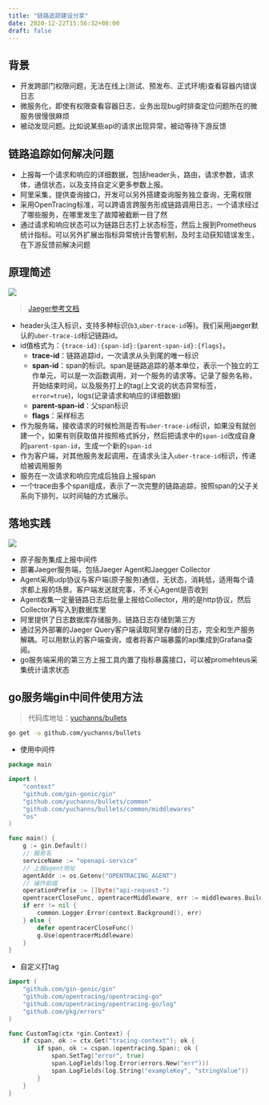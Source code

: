 ```yaml
---
title: "链路追踪建设分享"
date: 2020-12-22T15:56:32+08:00
draft: false
---
```

## 背景
* 开发跨部门权限问题，无法在线上(测试、预发布、正式环境)查看容器内错误日志
* 微服务化，即使有权限查看容器日志，业务出现bug时排查定位问题所在的微服务很慢很麻烦
* 被动发现问题。比如说某些api的请求出现异常，被动等待下游反馈

## 链路追踪如何解决问题
* 上报每一个请求和响应的详细数据，包括header头，路由，请求参数，请求体，通信状态，以及支持自定义更多参数上报。
* 阿里采集，提供查询接口，开发可以另外搭建查询服务独立查询，无需权限
* 采用OpenTracing标准，可以跨语言跨服务形成链路调用日志，一个请求经过了哪些服务，在哪里发生了故障被截断一目了然
* 通过请求和响应状态可以为链路日志打上状态标签，然后上报到Prometheus统计指标。可以另外扩展出指标异常统计告警机制，及时主动获知错误发生，在下游反馈前解决问题

## 原理简述
![](/images/jaeger-query.png)

> [Jaeger参考文档](https://www.jaegertracing.io/docs/1.11/client-libraries/)

* header头注入标识，支持多种标识(`b3`,`uber-trace-id`等)。我们采用jaeger默认的`uber-trace-id`标记链路id。
* id值格式为：`{trace-id}:{span-id}:{parent-span-id}:{flags}`。
    * **trace-id**：链路追踪id，一次请求从头到尾的唯一标识
    * **span-id**：span的标识。span是链路追踪的基本单位，表示一个独立的工作单元，可以是一次函数调用，对一个服务的请求等。记录了服务名称，开始结束时间，以及服务打上的tag(上文说的状态异常标签，`error=true`)，logs(记录请求和响应的详细数据)
    * **parent-span-id**：父span标识
    * **flags**：采样标志
* 作为服务端，接收请求的时候检测是否有`uber-trace-id`标识，如果没有就创建一个，如果有则获取值并按照格式拆分，然后把请求中的`span-id`改成自身的`parent-span-id`，生成一个新的`span-id`
* 作为客户端，对其他服务发起调用，在请求头注入`uber-trace-id`标识，传递给被调用服务
* 服务在一次请求和响应完成后独自上报span
* 一个trace由多个span组成，表示了一次完整的链路追踪，按照span的父子关系向下排列，以时间轴的方式展示。

## 落地实践
![](/images/opentracing.png)

* 原子服务集成上报中间件
* 部署Jaeger服务端，包括Jaeger Agent和Jaegger Collector
* Agent采用udp协议与客户端(原子服务)通信，无状态，消耗低，适用每个请求都上报的场景。客户端发送就完事，不关心Agent是否收到
* Agent收集一定量链路日志后批量上报给Collector，用的是http协议，然后Collector再写入到数据库里
* 阿里提供了日志数据库存储服务。链路日志存储到第三方
* 通过另外部署的Jaeger Query客户端读取阿里存储的日志，完全和生产服务解耦。可以用默认的客户端查询，或者将客户端暴露的api集成到Grafana查阅。
* go服务端采用的第三方上报工具内置了指标暴露接口，可以被promehteus采集统计请求状态

## go服务端gin中间件使用方法
> 代码库地址：[yuchanns/bullets](https://github.com/yuchanns/bullets)

```bash
go get -u github.com/yuchanns/bullets
```

* 使用中间件

```go
package main

import (
	"context"
	"github.com/gin-gonic/gin"
	"github.com/yuchanns/bullets/common"
	"github.com/yuchanns/bullets/common/middlewares"
	"os"
)

func main() {
	g := gin.Default()
	// 服务名
	serviceName := "openapi-service"
	// 上报agent地址
	agentAddr := os.Getenv("OPENTRACING_AGENT")
	// 操作前缀
	operationPrefix := []byte("api-request-")
	opentracerCloseFunc, opentracerMiddleware, err := middlewares.BuildOpenTracerInterceptor(serviceName, agentAddr, operationPrefix)
	if err != nil {
		common.Logger.Error(context.Background(), err)
	} else {
		defer opentracerCloseFunc()
		g.Use(opentracerMiddleware)
	}
}
```

* 自定义打tag

```go
import (
	"github.com/gin-gonic/gin"
	"github.com/opentracing/opentracing-go"
	"github.com/opentracing/opentracing-go/log"
	"github.com/pkg/errors"
)

func CustomTag(ctx *gin.Context) {
	if cspan, ok := ctx.Get("tracing-context"); ok {
		if span, ok := cspan.(opentracing.Span); ok {
			span.SetTag("error", true)
			span.LogFields(log.Error(errors.New("err")))
			span.LogFields(log.String("exampleKey", "stringValue"))
		}
	}
}
```

